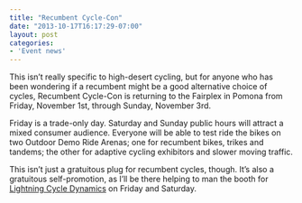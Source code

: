 ```yaml
---
title: "Recumbent Cycle-Con"
date: "2013-10-17T16:17:29-07:00"
layout: post
categories:
- 'Event news'
---
```


This isn’t really specific to high-desert cycling, but for anyone who has been wondering if a recumbent might be a good alternative choice of cycles, Recumbent Cycle-Con is returning to the Fairplex in Pomona from Friday, November 1st, through Sunday, November 3rd.

Friday is a trade-only day. Saturday and Sunday public hours will attract a mixed consumer audience. Everyone will be able to test ride the bikes on two Outdoor Demo Ride Arenas; one for recumbent bikes, trikes and tandems; the other for adaptive cycling exhibitors and slower moving traffic.

This isn’t just a gratuitous plug for recumbent cycles, though. It’s also a gratuitous self-promotion, as I’ll be there helping to man the booth for [Lightning Cycle Dynamics](https://www.lightningbikes.com/) on Friday and Saturday.